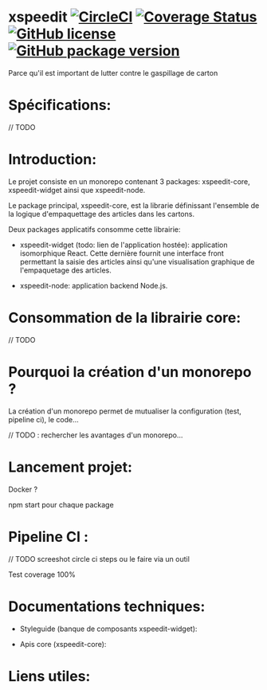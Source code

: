 # xspeedit [![CircleCI](https://circleci.com/gh/adbayb/xspeedit.svg?style=shield)](https://circleci.com/gh/adbayb/xspeedit) [![Coverage Status](https://coveralls.io/repos/github/adbayb/xspeedit/badge.svg?branch=master)](https://coveralls.io/github/adbayb/xspeedit?branch=master) [![GitHub license](https://img.shields.io/badge/license-MIT-blue.svg)](https://github.com/adbayb/xspeedit/blob/master/LICENSE) [![GitHub package version](https://img.shields.io/badge/package-0.1.0-orange.svg)](https://github.com/adbayb/xspeedit/releases)

Parce qu'il est important de lutter contre le gaspillage de carton

# Spécifications:

// TODO

# Introduction:

Le projet consiste en un monorepo contenant 3 packages: xspeedit-core, xspeedit-widget ainsi que
xspeedit-node.

Le package principal, xspeedit-core, est la librarie définissant l'ensemble de la logique
d'empaquettage des articles dans les cartons.

Deux packages applicatifs consomme cette librairie:

* xspeedit-widget (todo: lien de l'application hostée): application isomorphique React. Cette
	dernière fournit une interface front permettant la saisie des articles ainsi qu'une visualisation
	graphique de l'empaquetage des articles.

* xspeedit-node: application backend Node.js.

# Consommation de la librairie core:

// TODO

# Pourquoi la création d'un monorepo ?

La création d'un monorepo permet de mutualiser la configuration (test, pipeline ci), le code...

// TODO : rechercher les avantages d'un monorepo...

# Lancement projet:

Docker ?

npm start pour chaque package

# Pipeline CI :

// TODO screeshot circle ci steps ou le faire via un outil

Test coverage 100%

# Documentations techniques:

* Styleguide (banque de composants xspeedit-widget):

* Apis core (xspeedit-core):

# Liens utiles:
